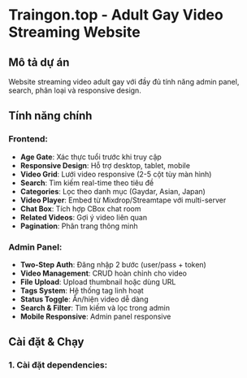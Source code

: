 # Traingon.top - Adult Gay Video Streaming Website

## Mô tả dự án

Website streaming video adult gay với đầy đủ tính năng admin panel, search, phân loại và responsive design.

## Tính năng chính

### Frontend:
- **Age Gate**: Xác thực tuổi trước khi truy cập
- **Responsive Design**: Hỗ trợ desktop, tablet, mobile
- **Video Grid**: Lưới video responsive (2-5 cột tùy màn hình)
- **Search**: Tìm kiếm real-time theo tiêu đề
- **Categories**: Lọc theo danh mục (Gaydar, Asian, Japan)
- **Video Player**: Embed từ Mixdrop/Streamtape với multi-server
- **Chat Box**: Tích hợp CBox chat room
- **Related Videos**: Gợi ý video liên quan
- **Pagination**: Phân trang thông minh

### Admin Panel:
- **Two-Step Auth**: Đăng nhập 2 bước (user/pass + token)
- **Video Management**: CRUD hoàn chỉnh cho video
- **File Upload**: Upload thumbnail hoặc dùng URL
- **Tags System**: Hệ thống tag linh hoạt
- **Status Toggle**: Ẩn/hiện video dễ dàng
- **Search & Filter**: Tìm kiếm và lọc trong admin
- **Mobile Responsive**: Admin panel responsive

## Cài đặt & Chạy

### 1. Cài đặt dependencies:
